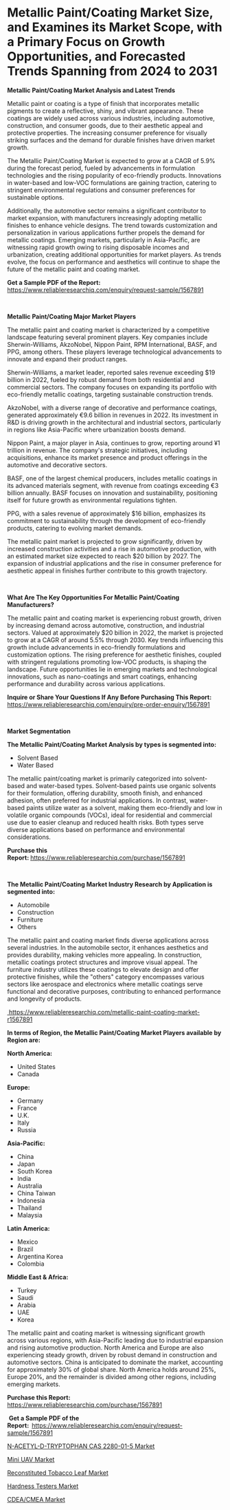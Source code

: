 <p><h1>Metallic Paint/Coating Market Size, and Examines its Market Scope, with a Primary Focus on Growth Opportunities, and Forecasted Trends Spanning from 2024 to 2031</h1></p><p><strong>Metallic Paint/Coating Market Analysis and Latest Trends</strong></p>
<p><p>Metallic paint or coating is a type of finish that incorporates metallic pigments to create a reflective, shiny, and vibrant appearance. These coatings are widely used across various industries, including automotive, construction, and consumer goods, due to their aesthetic appeal and protective properties. The increasing consumer preference for visually striking surfaces and the demand for durable finishes have driven market growth.</p><p>The Metallic Paint/Coating Market is expected to grow at a CAGR of 5.9% during the forecast period, fueled by advancements in formulation technologies and the rising popularity of eco-friendly products. Innovations in water-based and low-VOC formulations are gaining traction, catering to stringent environmental regulations and consumer preferences for sustainable options.</p><p>Additionally, the automotive sector remains a significant contributor to market expansion, with manufacturers increasingly adopting metallic finishes to enhance vehicle designs. The trend towards customization and personalization in various applications further propels the demand for metallic coatings. Emerging markets, particularly in Asia-Pacific, are witnessing rapid growth owing to rising disposable incomes and urbanization, creating additional opportunities for market players. As trends evolve, the focus on performance and aesthetics will continue to shape the future of the metallic paint and coating market.</p></p>
<p><strong>Get a Sample PDF of the Report:&nbsp;</strong> <a href="https://www.reliableresearchiq.com/enquiry/request-sample/1567891">https://www.reliableresearchiq.com/enquiry/request-sample/1567891</a></p>
<p>&nbsp;</p>
<p><strong>Metallic Paint/Coating Major Market Players</strong></p>
<p><p>The metallic paint and coating market is characterized by a competitive landscape featuring several prominent players. Key companies include Sherwin-Williams, AkzoNobel, Nippon Paint, RPM International, BASF, and PPG, among others. These players leverage technological advancements to innovate and expand their product ranges.</p><p>Sherwin-Williams, a market leader, reported sales revenue exceeding $19 billion in 2022, fueled by robust demand from both residential and commercial sectors. The company focuses on expanding its portfolio with eco-friendly metallic coatings, targeting sustainable construction trends.</p><p>AkzoNobel, with a diverse range of decorative and performance coatings, generated approximately €9.6 billion in revenues in 2022. Its investment in R&D is driving growth in the architectural and industrial sectors, particularly in regions like Asia-Pacific where urbanization boosts demand.</p><p>Nippon Paint, a major player in Asia, continues to grow, reporting around ¥1 trillion in revenue. The company's strategic initiatives, including acquisitions, enhance its market presence and product offerings in the automotive and decorative sectors.</p><p>BASF, one of the largest chemical producers, includes metallic coatings in its advanced materials segment, with revenue from coatings exceeding €3 billion annually. BASF focuses on innovation and sustainability, positioning itself for future growth as environmental regulations tighten.</p><p>PPG, with a sales revenue of approximately $16 billion, emphasizes its commitment to sustainability through the development of eco-friendly products, catering to evolving market demands.</p><p>The metallic paint market is projected to grow significantly, driven by increased construction activities and a rise in automotive production, with an estimated market size expected to reach $20 billion by 2027. The expansion of industrial applications and the rise in consumer preference for aesthetic appeal in finishes further contribute to this growth trajectory.</p></p>
<p>&nbsp;</p>
<p><strong>What Are The Key Opportunities For Metallic Paint/Coating Manufacturers?</strong></p>
<p><p>The metallic paint and coating market is experiencing robust growth, driven by increasing demand across automotive, construction, and industrial sectors. Valued at approximately $20 billion in 2022, the market is projected to grow at a CAGR of around 5.5% through 2030. Key trends influencing this growth include advancements in eco-friendly formulations and customization options. The rising preference for aesthetic finishes, coupled with stringent regulations promoting low-VOC products, is shaping the landscape. Future opportunities lie in emerging markets and technological innovations, such as nano-coatings and smart coatings, enhancing performance and durability across various applications.</p></p>
<p><strong>Inquire or Share Your Questions If Any Before Purchasing This Report:</strong> <a href="https://www.reliableresearchiq.com/enquiry/pre-order-enquiry/1567891">https://www.reliableresearchiq.com/enquiry/pre-order-enquiry/1567891</a></p>
<p>&nbsp;</p>
<p><strong>Market Segmentation</strong></p>
<p><strong>The Metallic Paint/Coating Market Analysis by types is segmented into:</strong></p>
<p><ul><li>Solvent Based</li><li>Water Based</li></ul></p>
<p><p>The metallic paint/coating market is primarily categorized into solvent-based and water-based types. Solvent-based paints use organic solvents for their formulation, offering durability, smooth finish, and enhanced adhesion, often preferred for industrial applications. In contrast, water-based paints utilize water as a solvent, making them eco-friendly and low in volatile organic compounds (VOCs), ideal for residential and commercial use due to easier cleanup and reduced health risks. Both types serve diverse applications based on performance and environmental considerations.</p></p>
<p><strong>Purchase this Report:&nbsp;</strong><a href="https://www.reliableresearchiq.com/purchase/1567891">https://www.reliableresearchiq.com/purchase/1567891</a></p>
<p>&nbsp;</p>
<p><strong>The Metallic Paint/Coating Market Industry Research by Application is segmented into:</strong></p>
<p><ul><li>Automobile</li><li>Construction</li><li>Furniture</li><li>Others</li></ul></p>
<p><p>The metallic paint and coating market finds diverse applications across several industries. In the automobile sector, it enhances aesthetics and provides durability, making vehicles more appealing. In construction, metallic coatings protect structures and improve visual appeal. The furniture industry utilizes these coatings to elevate design and offer protective finishes, while the "others" category encompasses various sectors like aerospace and electronics where metallic coatings serve functional and decorative purposes, contributing to enhanced performance and longevity of products.</p></p>
<p><a href="https://www.reliableresearchiq.com/metallic-paint-coating-market-r1567891">&nbsp;https://www.reliableresearchiq.com/metallic-paint-coating-market-r1567891</a></p>
<p><strong>In terms of Region, the Metallic Paint/Coating Market Players available by Region are:</strong></p>
<p>
    <p> <strong> North America: </strong>
        <ul>
            <li>United States</li>
            <li>Canada</li>
        </ul>
        </p> 
    <p> <strong> Europe: </strong>
        <ul>
            <li>Germany</li>
            <li>France</li>
            <li>U.K.</li>
            <li>Italy</li>
            <li>Russia</li>
        </ul>
        </p> 
    <p> <strong> Asia-Pacific: </strong>
        <ul>
            <li>China</li>
            <li>Japan</li>
            <li>South Korea</li>
            <li>India</li>
            <li>Australia</li>
            <li>China Taiwan</li>
            <li>Indonesia</li>
            <li>Thailand</li>
            <li>Malaysia</li>
        </ul>
        </p> 
    <p> <strong> Latin America: </strong>
        <ul>
            <li>Mexico</li>
            <li>Brazil</li>
            <li>Argentina Korea</li>
            <li>Colombia</li>
        </ul>
        </p> 
    <p> <strong> Middle East & Africa: </strong>
        <ul>
            <li>Turkey</li>
            <li>Saudi</li>
            <li>Arabia</li>
            <li>UAE</li>
            <li>Korea</li>
        </ul>
    </p>
    </p>
<p><p>The metallic paint and coating market is witnessing significant growth across various regions, with Asia-Pacific leading due to industrial expansion and rising automotive production. North America and Europe are also experiencing steady growth, driven by robust demand in construction and automotive sectors. China is anticipated to dominate the market, accounting for approximately 30% of global share. North America holds around 25%, Europe 20%, and the remainder is divided among other regions, including emerging markets.</p></p>
<p><strong>Purchase this Report: </strong><a href="https://www.reliableresearchiq.com/purchase/1567891">https://www.reliableresearchiq.com/purchase/1567891</a></p>
<p>&nbsp;<strong>Get a Sample PDF of the Report:&nbsp;&nbsp;</strong><a href="https://www.reliableresearchiq.com/enquiry/request-sample/1567891">https://www.reliableresearchiq.com/enquiry/request-sample/1567891</a></p>
<p><strong></strong></p>
<p><p><a href="https://medium.com/@aviscarter68/what-is-driving-the-global-n-acetyl-d-tryptophan-cas-2280-01-5-market-227b7e58d6ce?postPublishedType=repub">N-ACETYL-D-TRYPTOPHAN CAS 2280-01-5 Market</a></p><p><a href="https://www.linkedin.com/pulse/mini-uav-market-research-report-forecast-growth-prospects-mafxe?trackingId=Q4zALCLFTpKM5i4aIYo1Tg%3D%3D">Mini UAV Market</a></p><p><a href="https://issuu.com/reportprime-2/docs/reconstituted-tobacco-leaf-market-s_8e59288c1a06b6">Reconstituted Tobacco Leaf Market</a></p><p><a href="https://www.linkedin.com/pulse/hardness-testers-market-outlook-forecast-from-2024-2031-lolue?trackingId=GLZCKAM6SgKf6aVGBjCFDw%3D%3D">Hardness Testers Market</a></p><p><a href="https://github.com/gailasejs/Market-Research-Report-List-1/blob/main/cdeacmea-market.md">CDEA/CMEA Market</a></p></p>
